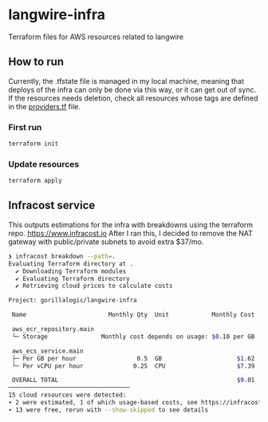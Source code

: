 # langwire-infra
Terraform files for AWS resources related to langwire

## How to run
Currently, the .tfstate file is managed in my local machine, meaning that deploys of the infra can only be done via this way, or it can get out of sync. If the resources needs deletion, check all resources whose tags are defined in the [providers.tf](providers.tf#L15) file.

### First run
```bash
terraform init 
```
### Update resources
```bash
terraform apply
```

## Infracost service
This outputs estimations for the infra with breakdowns using the terraform repo. https://www.infracost.io
After I ran this, I decided to remove the NAT gateway with public/private subnets to avoid extra $37/mo.

```bash
❯ infracost breakdown --path=.
Evaluating Terraform directory at .
  ✔ Downloading Terraform modules
  ✔ Evaluating Terraform directory
  ✔ Retrieving cloud prices to calculate costs

Project: gorillalogic/langwire-infra

 Name                       Monthly Qty  Unit            Monthly Cost

 aws_ecr_repository.main
 └─ Storage               Monthly cost depends on usage: $0.10 per GB

 aws_ecs_service.main
 ├─ Per GB per hour                 0.5  GB                     $1.62
 └─ Per vCPU per hour              0.25  CPU                    $7.39

 OVERALL TOTAL                                                  $9.01
──────────────────────────────────
15 cloud resources were detected:
∙ 2 were estimated, 1 of which usage-based costs, see https://infracost.io/usage-file
∙ 13 were free, rerun with --show-skipped to see details

```
